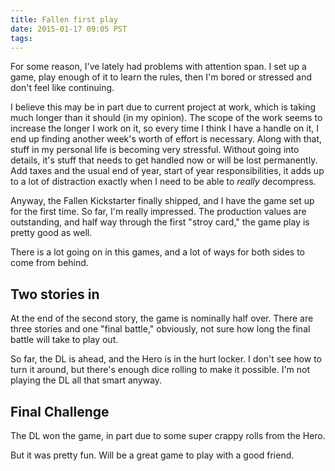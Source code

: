 ```yaml
---
title: Fallen first play
date: 2015-01-17 09:05 PST
tags:
---
```


For some reason, I've lately had problems with attention span.
I set up a game, play enough of it to learn the rules, then I'm
bored or stressed and don't feel like continuing.

I believe this may be in part due to current project at work,
which is taking much longer than it should (in my opinion).
The scope of the work seems to increase the longer I work on it,
so every time I think I have a handle on it, I end up finding
another week's worth of effort is necessary. Along with that,
stuff in my personal life is becoming very stressful. Without
going into details, it's stuff that needs to get handled now
or will be lost permanently. Add taxes and the usual end of year,
start of year responsibilities, it adds up to a lot of distraction
exactly when I need to be able to *really* decompress.

Anyway, the Fallen Kickstarter finally shipped, and I have the game
set up for the first time. So far, I'm really impressed. The
production values are outstanding, and half way through the first
"stroy card," the game play is pretty good as well.

There is a lot going on in this games, and a lot of ways for both
sides to come from behind.

## Two stories in

At the end of the second story, the game is nominally half over.
There are three stories and one "final battle," obviously, not
sure how long the final battle will take to play out.

So far, the DL is ahead, and the Hero is in the hurt locker. I
don't see how to turn it around, but there's enough dice rolling
to make it possible. I'm not playing the DL all that smart anyway.

## Final Challenge

The DL won the game, in part due to some super crappy rolls from
the Hero.

But it was pretty fun. Will be a great game to play with a good friend.

